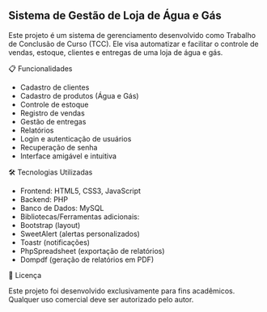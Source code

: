 ## Sistema de Gestão de Loja de Água e Gás
Este projeto é um sistema de gerenciamento desenvolvido como Trabalho de Conclusão de Curso (TCC). Ele visa automatizar e facilitar o controle de vendas, estoque, clientes e entregas de uma loja de água e gás.

📋 Funcionalidades
 - Cadastro de clientes
 - Cadastro de produtos (Água e Gás)
 - Controle de estoque
 - Registro de vendas
 - Gestão de entregas
 - Relatórios
 - Login e autenticação de usuários
 - Recuperação de senha
 - Interface amigável e intuitiva

🛠️ Tecnologias Utilizadas
 - Frontend: HTML5, CSS3, JavaScript
 - Backend: PHP
 - Banco de Dados: MySQL
 - Bibliotecas/Ferramentas adicionais:
 - Bootstrap (layout)
 - SweetAlert (alertas personalizados)
 - Toastr (notificações)
 - PhpSpreadsheet (exportação de relatórios)
 - Dompdf (geração de relatórios em PDF)

📄 Licença

 Este projeto foi desenvolvido exclusivamente para fins acadêmicos.
 Qualquer uso comercial deve ser autorizado pelo autor.

